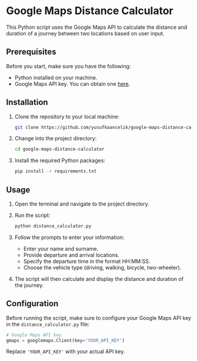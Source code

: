 # Google Maps Distance Calculator

This Python script uses the Google Maps API to calculate the distance and duration of a journey between two locations based on user input.

## Prerequisites

Before you start, make sure you have the following:

- Python installed on your machine.
- Google Maps API key. You can obtain one [here](https://developers.google.com/maps/documentation/distance-matrix/get-api-key).

## Installation

1. Clone the repository to your local machine:

    ```bash
    git clone https://github.com/yusufkaancelik/google-maps-distance-calculator.git
    ```

2. Change into the project directory:

    ```bash
    cd google-maps-distance-calculator
    ```

3. Install the required Python packages:

    ```bash
    pip install -r requirements.txt
    ```

## Usage

1. Open the terminal and navigate to the project directory.

2. Run the script:

    ```bash
    python distance_calculator.py
    ```

3. Follow the prompts to enter your information:
   - Enter your name and surname.
   - Provide departure and arrival locations.
   - Specify the departure time in the format HH:MM:SS.
   - Choose the vehicle type (driving, walking, bicycle, two-wheeler).

4. The script will then calculate and display the distance and duration of the journey.

## Configuration

Before running the script, make sure to configure your Google Maps API key in the `distance_calculator.py` file:

```python
# Google Maps API key
gmaps = googlemaps.Client(key='YOUR_API_KEY')
```

Replace `'YOUR_API_KEY'` with your actual API key.
